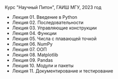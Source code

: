 Курс "Научный Питон", ГАИШ МГУ, 2023 год

* Лекция 01. Введение в Python
* Лекция 02. Последовательности
* Лекция 03. Управляющие конструкции
* Лекция 04. Функции
* Лекция 05. Числа с плавающей точкой
* Лекция 06. NumPy
* Лекция 07. ООП
* Лекция 08. Matplotlib
* Лекция 09. Pandas
* Лекция 10. Модули и пакеты
* Лекция 11. Документирование и тестирование
